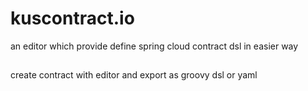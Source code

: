 # kuscontract.io
an editor which provide define spring cloud contract dsl in easier way

##
create contract with editor and export as groovy dsl or yaml
